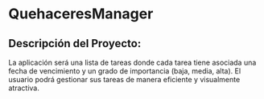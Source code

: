 # QuehaceresManager

## Descripción del Proyecto:

La aplicación será una lista de tareas donde cada tarea tiene asociada una fecha de vencimiento y un grado de importancia (baja, media, alta). El usuario podrá gestionar sus tareas de manera eficiente y visualmente atractiva.
